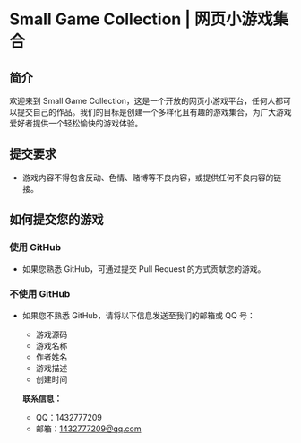 # Small Game Collection | 网页小游戏集合

## 简介
欢迎来到 Small Game Collection，这是一个开放的网页小游戏平台，任何人都可以提交自己的作品。我们的目标是创建一个多样化且有趣的游戏集合，为广大游戏爱好者提供一个轻松愉快的游戏体验。

## 提交要求
- 游戏内容不得包含反动、色情、赌博等不良内容，或提供任何不良内容的链接。
  
## 如何提交您的游戏

### 使用 GitHub
- 如果您熟悉 GitHub，可通过提交 Pull Request 的方式贡献您的游戏。

### 不使用 GitHub
- 如果您不熟悉 GitHub，请将以下信息发送至我们的邮箱或 QQ 号：
  - 游戏源码
  - 游戏名称
  - 作者姓名
  - 游戏描述
  - 创建时间

  **联系信息：**
  - QQ：1432777209  
  - 邮箱：1432777209@qq.com